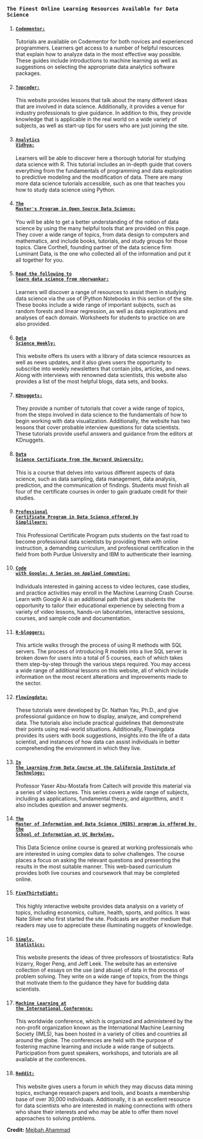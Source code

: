 <b><h3><code>The Finest Online Learning Resources Available for Data Science</code></h3></b>


1. <b><h4><code><a href="https://codementor.io/community/topic/data-science">Codementor:</a></code></h4></b>
Tutorials are available on Codementor for both novices and experienced programmers. Learners get access to a number of helpful resources that explain how to analyze data in the most effective way possible. These guides include introductions to machine learning as well as suggestions on selecting the appropriate data analytics software packages.

2. <b><h4><code><a href="https://www.topcoder.com/community/data-science/data-science-tutorials/">Topcoder:</a></code></h4></b>
This website provides lessons that talk about the many different ideas that are involved in data science. Additionally, it provides a venue for industry professionals to give guidance. In addition to this, they provide knowledge that is applicable in the real world on a wide variety of subjects, as well as start-up tips for users who are just joining the site.

3. <b><h4><code><a href="https://www.analyticsvidhya.com/blog/2016/02/complete-tutorial-learn-data-science-scratch/">Analytics Vidhya:</a></code></h4></b>
Learners will be able to discover here a thorough tutorial for studying data science with R. This tutorial includes an in-depth guide that covers everything from the fundamentals of programming and data exploration to predictive modeling and the modification of data. There are many more data science tutorials accessible, such as one that teaches you how to study data science using Python.

4. <b><h4><code><a href="http://datasciencemasters.org/">The Master's Program in Open Source Data Science:</a></code></h4></b>
You will be able to get a better understanding of the notion of data science by using the many helpful tools that are provided on this page. They cover a wide range of topics, from data design to computers and mathematics, and include books, tutorials, and study groups for those topics. Clare Corthell, founding partner of the data science firm Luminant Data, is the one who collected all of the information and put it all together for you.

5. <b><h4><code><a href="http://learnds.com/">Read the following to learn data science from nborwankar:</a></code></h4></b>
Learners will discover a range of resources to assist them in studying data science via the use of IPython Notebooks in this section of the site. These books include a wide range of important subjects, such as random forests and linear regression, as well as data explorations and analyses of each domain. Worksheets for students to practice on are also provided.

6. <b><h4><code><a href="https://www.datascienceweekly.org/">Data Science Weekly:</a></code></h4></b>
This website offers its users with a library of data science resources as well as news updates, and it also gives users the opportunity to subscribe into weekly newsletters that contain jobs, articles, and news. Along with interviews with renowned data scientists, this website also provides a list of the most helpful blogs, data sets, and books.
7. <b><h4><code><a href="https://www.kdnuggets.com/2016/03/new-tutorials-section-r-python-data-visualization-data-science.html">KDnuggets:</a></code></h4></b>
They provide a number of tutorials that cover a wide range of topics, from the steps involved in data science to the fundamentals of how to begin working with data visualization. Additionally, the website has two lessons that cover probable interview questions for data scientists. These tutorials provide useful answers and guidance from the editors at KDnuggets.

8. <b><h4><code><a href="https://extension.harvard.edu/academics/professional-graduate-certificates/data-science-certificate">Data Science Certificate from the Harvard University:</a></code></h4></b>
This is a course that delves into various different aspects of data science, such as data sampling, data management, data analysis, prediction, and the communication of findings. Students must finish all four of the certificate courses in order to gain graduate credit for their studies.

9. <b><h4><code><a href="https://www.simplilearn.com/pgp-data-science-certification-bootcamp-program">Professional Certificate Program in Data Science offered by Simplilearn:</a></code></h4></b>
This Professional Certificate Program puts students on the fast road to become professional data scientists by providing them with online instruction, a demanding curriculum, and professional certification in the field from both Purdue University and IBM to authenticate their learning.

10. <b><h4><code><a href="https://developers.google.com/machine-learning/crash-course/">Code with Google: A Series on Applied Computing:</a></code></h4></b>
Individuals interested in gaining access to video lectures, case studies, and practice activities may enroll in the Machine Learning Crash Course. Learn with Google AI is an additional path that gives students the opportunity to tailor their educational experience by selecting from a variety of video lessons, hands-on laboratories, interactive sessions, courses, and sample code and documentation.

11. <b><h4><code><a href="https://www.r-bloggers.com/2015/12/tutorial-data-science-with-sql-server-r-services/">R-bloggers:</a></code></h4></b>
This article walks through the process of using R methods with SQL servers. The process of introducing R models into a live SQL server is broken down for users into a total of 5 courses, each of which takes them step-by-step through the various steps required. You may access a wide range of additional lessons on this website, all of which include information on the most recent alterations and improvements made to the sector.

12. <b><h4><code><a href="https://flowingdata.com/category/tutorials/">Flowingdata:</a></code></h4></b>
These tutorials were developed by Dr. Nathan Yau, Ph.D., and give professional guidance on how to display, analyze, and comprehend data. The tutorials also include practical guidelines that demonstrate their points using real-world situations. Additionally, Flowingdata provides its users with book suggestions, insights into the life of a data scientist, and instances of how data can assist individuals in better comprehending the environment in which they live.

13. <b><h4><code><a href="https://home.work.caltech.edu/telecourse?_gl=1*1w5ublj*_ga*MjU2OTYyOTIxLjE2NzM4NTM1MjQ.*_ga_CG9EYRX7VL*MTY3NTA2MTg1MC40LjAuMTY3NTA2MTg1MC42MC4wLjA.">In the Learning From Data Course at the California Institute of Technology:</a></code></h4></b>
Professor Yaser Abu-Mostafa from Caltech will provide this material via a series of video lectures. This series covers a wide range of subjects, including as applications, fundamental theory, and algorithms, and it also includes question and answer segments.

14. <b><h4><code><a href="https://ischoolonline.berkeley.edu/data-science/">The Master of Information and Data Science (MIDS) program is offered by the School of Information at UC Berkeley.</a></code></h4></b>
This Data Science online course is geared at working professionals who are interested in using complex data to solve challenges. The course places a focus on asking the relevant questions and presenting the results in the most suitable manner. This web-based curriculum provides both live courses and coursework that may be completed online.

15. <b><h4><code><a href="https://fivethirtyeight.com/">FiveThirtyEight:</a></code></h4></b>
This highly interactive website provides data analysis on a variety of topics, including economics, culture, health, sports, and politics. It was Nate Silver who first started the site. Podcasts are another medium that readers may use to appreciate these illuminating nuggets of knowledge.

16. <b><h4><code><a href="http://simplystatistics.org/">Simply, Statistics:</a></code></h4></b>
This website presents the ideas of three professors of biostatistics: Rafa Irizarry, Roger Peng, and Jeff Leek. The website has an extensive collection of essays on the use (and abuse) of data in the process of problem solving. They write on a wide range of topics, from the things that motivate them to the guidance they have for budding data scientists.
17. <b><h4><code><a href="https://2017.icml.cc/">Machine Learning at the International Conference:</a></code></h4></b>
This worldwide conference, which is organized and administered by the non-profit organization known as the International Machine Learning Society (IMLS), has been hosted in a variety of cities and countries all around the globe. The conferences are held with the purpose of fostering machine learning and include a wide range of subjects. Participation from guest speakers, workshops, and tutorials are all available at the conferences.

18. <b><h4><code><a href="https://www.reddit.com/r/MachineLearning/">Reddit:</a></code></h4></b>
This website gives users a forum in which they may discuss data mining topics, exchange research papers and tools, and boasts a membership base of over 30,000 individuals. Additionally, it is an excellent resource for data scientists who are interested in making connections with others who share their interests and who may be able to offer them novel approaches to solving problems.

**Credit:** <a href="https://github.com/ahammadmejbah">Mejbah Ahammad</a>
